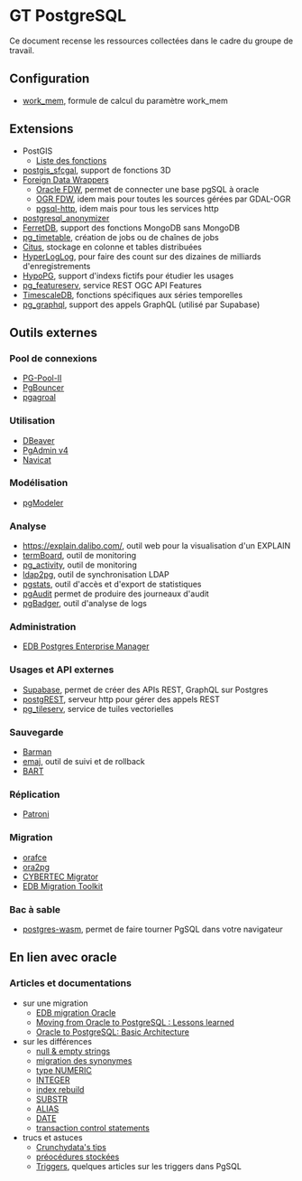 # GT PostgreSQL

Ce document recense les ressources collectées dans le cadre du groupe de travail.

## Configuration

* [work_mem](https://thebuild.com/blog/2023/03/13/everything-you-know-about-setting-work_mem-is-wrong/), formule de calcul du paramètre work_mem

## Extensions

* PostGIS
  * [Liste des fonctions](https://postgis.net/docs/reference.html)
* [postgis_sfcgal](https://oslandia.gitlab.io/SFCGAL/index.html), support de fonctions 3D
* [Foreign Data Wrappers](https://wiki.postgresql.org/wiki/Foreign_data_wrappers)
  * [Oracle FDW](https://github.com/laurenz/oracle_fdw), permet de connecter une base pgSQL à oracle
  * [OGR FDW](https://github.com/pramsey/pgsql-ogr-fdw), idem mais pour toutes les sources gérées par GDAL-OGR
  * [pgsql-http](https://github.com/pramsey/pgsql-http), idem mais pour tous les services http
* [postgresql_anonymizer](https://labs.dalibo.com/postgresql_anonymizer)
* [FerretDB](https://www.ferretdb.io/), support des fonctions MongoDB sans MongoDB
* [pg_timetable](https://github.com/cybertec-postgresql/pg_timetable), création de jobs ou de chaînes de jobs
* [Citus](https://github.com/citusdata/citus), stockage en colonne et tables distribuées
* [HyperLogLog](https://github.com/citusdata/postgresql-hll), pour faire des count sur des dizaines de milliards d'enregistrements
* [HypoPG](https://github.com/HypoPG/hypopg), support d'indexs fictifs pour étudier les usages
* [pg_featureserv](https://github.com/CrunchyData/pg_featureserv), service REST OGC API Features
* [TimescaleDB](https://github.com/timescale/timescaledb), fonctions spécifiques aux séries temporelles
* [pg_graphql](https://github.com/supabase/pg_graphql), support des appels GraphQL (utilisé par Supabase)


## Outils externes

### Pool de connexions

* [PG-Pool-II](https://pgpool.net/mediawiki/index.php/Main_Page)
* [PgBouncer](https://www.pgbouncer.org/)
* [pgagroal](https://agroal.github.io/pgagroal/)

### Utilisation

* [DBeaver](https://dbeaver.io/)
* [PgAdmin v4](https://www.pgadmin.org/)
* [Navicat](https://www.navicat.com/en/products/navicat-for-postgresql)

### Modélisation

* [pgModeler](https://pgmodeler.io/)

### Analyse

* https://explain.dalibo.com/, outil web pour la visualisation d'un EXPLAIN
* [termBoard](https://labs.dalibo.com/temboard), outil de monitoring
* [pg_activity](https://labs.dalibo.com/pg_activity), outil de monitoring
* [ldap2pg](https://labs.dalibo.com/ldap2pg), outil de synchronisation LDAP
* [pgstats](https://github.com/gleu/pgstats), outil d'accès et d'export de statistiques
* [pgAudit](https://access.crunchydata.com/documentation/pgaudit/1.5.0/) permet de produire des journeaux d'audit
* [pgBadger](https://pgbadger.darold.net/), outil d'analyse de logs

### Administration

* [EDB Postgres Enterprise Manager](https://www.enterprisedb.com/docs/pem/latest/)

### Usages et API externes

* [Supabase](https://supabase.com/database), permet de créer des APIs REST, GraphQL sur Postgres
* [postgREST](https://postgrest.org/en/stable/), serveur http pour gérer des appels REST
* [pg_tileserv](https://github.com/CrunchyData/pg_tileserv), service de tuiles vectorielles

### Sauvegarde

* [Barman](https://pgbarman.org/)
* [emaj](https://github.com/dalibo/emaj), outil de suivi et de rollback
* [BART](https://www.enterprisedb.com/docs/bart/latest/)

### Réplication

* [Patroni](https://github.com/zalando/patroni)

### Migration

* [orafce](https://github.com/orafce/orafce)
* [ora2pg](https://github.com/darold/ora2pg/releases)
* [CYBERTEC Migrator](https://www.cybertec-postgresql.com/en/oracle-to-postgresql-migration-cost-assessment/)
* [EDB Migration Toolkit](https://www.enterprisedb.com/products/migration-toolkit-move-oracle-postgresql)

### Bac à sable

* [postgres-wasm](https://github.com/snaplet/postgres-wasm), permet de faire tourner PgSQL dans votre navigateur

## En lien avec oracle

### Articles et documentations

* sur une migration
  * [EDB migration Oracle](https://www.enterprisedb.com/blog/the-complete-oracle-to-postgresql-migration-guide-tutorial-move-convert-database-oracle-alternative)
  * [Moving from Oracle to PostgreSQL : Lessons learned](https://www.cybertec-postgresql.com/en/building-an-oracle-to-postgresql-migrator-lessons-learned/)
  * [Oracle to PostgreSQL: Basic Architecture](https://www.2ndquadrant.com/en/blog/oracle-to-postgresql-basic-architecture/)
* sur les différences
  * [null & empty strings](https://www.migops.com/blog/null-and-empty-string-in-oracle-vs-postgresql-vs-sql-server/)
  * [migration des synonymes](https://www.migops.com/blog/migration-of-synonyms-from-oracle-to-postgresql/)
  * [type NUMERIC](https://www.migops.com/blog/handling-trailing-zeros-with-numeric-datatype-in-postgresql/)
  * [INTEGER](https://www.crunchydata.com/blog/the-integer-at-the-end-of-the-universe-integer-overflow-in-postgres)
  * [index rebuild](https://www.migops.com/blog/online-rebuild-of-indexes-oracle-vs-postgresql/)
  * [SUBSTR](https://databaserookies.wordpress.com/2023/01/09/substr-functionality-differences-between-oracle-and-postgresql-what-you-need-to-know/)
  * [ALIAS](https://databaserookies.wordpress.com/2023/01/06/navigating-aliases-in-oracle-to-postgresql-migrations/)
  * [DATE](https://www.migops.com/blog/oracle-vs-sql-server-vs-postgresql-date-date-type/)
  * [transaction control statements ](https://www.migops.com/blog/oracle-vs-postgresql-transaction-control-statements/)
* trucs et astuces
  * [Crunchydata's tips](https://www.crunchydata.com/postgres-tips)
  * [préocédures stockées](https://www.cybertec-postgresql.com/en/stored-procedures-getting-started/)
  * [Triggers](https://mydbanotebook.org/post/triggers2/), quelques articles sur les triggers dans PgSQL
